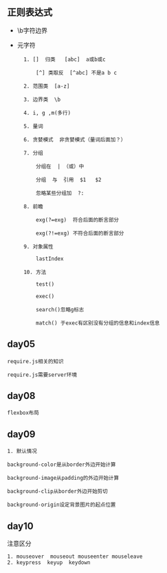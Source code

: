 ## 正则表达式



* \b字符边界

* 元字符

        1. []  归类   [abc]  a或b或c

            [^] 类取反  [^abc] 不是a b c

        2. 范围类  [a-z]

        3. 边界类  \b

        4. i, g ,m(多行)

        5. 量词

        6. 贪婪模式  非贪婪模式（量词后面加？）

        7. 分组

            分组在  | （或）中

            分组  与  引用  $1   $2

            忽略某些分组加  ?:

        8. 前瞻

            exg(?=exg)  符合后面的断言部分

            exg(?!=exg) 不符合后面的断言部分

        9. 对象属性

            lastIndex

        10. 方法

            test()

            exec()

            search()忽略g标志

            match() 于exec有区别没有分组的信息和index信息

## day05

    require.js相关的知识

    require.js需要server环境


## day08

    flexbox布局


## day09

    1. 默认情况
    
    background-color是从border外边开始计算

    background-image从padding的外边开始计算

    background-clip从border外边开始剪切

    background-origin设定背景图片的起点位置


##  day10
   注意区分
   
    1. mouseover  mouseout mouseenter mouseleave
    2. keypress  keyup  keydown





